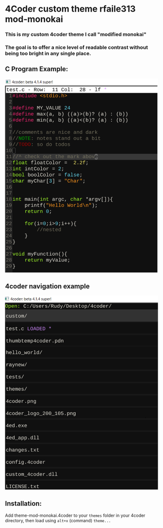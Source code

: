 # 4Coder custom theme rfaile313 mod-monokai
### This is my custom 4coder theme I call "modified monokai"

### The goal is to offer a nice level of readable contrast without being too bright in any single place.

## C Program Example:

![C program Example](images/screen1.png)

## 4coder navigation example

![4coder navigation example](images/screen2.png)

## Installation:

Add theme-mod-monokai.4coder to your `themes` folder in your 4coder directory, then load using `alt+x` (command) `theme...`

